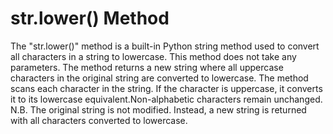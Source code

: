 # str.lower() Method
The "str.lower()" method is a built-in Python string method used to convert all characters in a string to lowercase. This method does not take any parameters. The method returns a new string where all uppercase characters in the original string are converted to lowercase.
The method scans each character in the string. If the character is uppercase, it converts it to its lowercase equivalent.Non-alphabetic characters remain unchanged.
N.B. The original string is not modified. Instead, a new string is returned with all characters converted to lowercase.